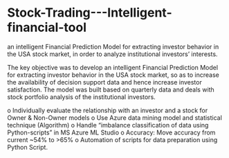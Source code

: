 # Stock-Trading---Intelligent-financial-tool
an intelligent Financial Prediction Model for extracting investor behavior in the USA stock market, in order to analyze institutional investors’ interests.

The key objective was to develop an intelligent Financial Prediction Model for extracting investor behavior in the USA stock market, so as to increase the availability of decision support data and hence increase investor satisfaction. The model was built based on quarterly data and deals with stock portfolio analysis of the institutional investors.

o Individually evaluate the relationship with an investor and a stock for Owner & Non-Owner models
o Use Azure data mining model and statistical technique (Algorithm)
o Handle “imbalance classification of data using Python-scripts” in MS Azure ML Studio
o Accuracy: Move accuracy from current ~54% to >65%
o Automation of scripts for data preparation using Python Script.
